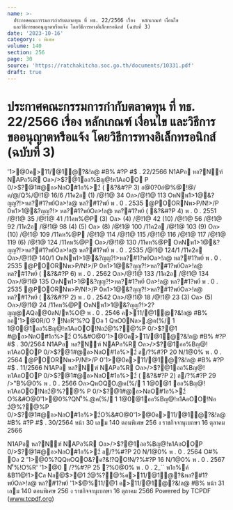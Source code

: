```yaml
---
name: >-
  ประกาศคณะกรรมการกำกับตลาดทุน ที่ ทธ. 22/2566 เรื่อง  หลักเกณฑ์ เงื่อนไข
  และวิธีการขออนุญาตหรือแจ้ง โดยวิธีการทางอิเล็กทรอนิกส์ (ฉบับที่ 3)
date: '2023-10-16'
category: ง พิเศษ
volume: 140
section: 256
page: 30
source: 'https://ratchakitcha.soc.go.th/documents/10331.pdf'
draft: true
---
```


# ประกาศคณะกรรมการกำกับตลาดทุน ที่ ทธ. 22/2566 เรื่อง  หลักเกณฑ์ เงื่อนไข และวิธีการขออนุญาตหรือแจ้ง โดยวิธีการทางอิเล็กทรอนิกส์ (ฉบับที่ 3)

'1>@0ค>11/@1ํ@?&!ล@ #B% #?P #$ . 22/2566 N1APอ หล?Nฑ์ NAPอ%R Oล>/>$?@1ออ%Bญ@!ห1AอOO P 0/>$?@1#@อ>NลO#1อ%>2์ ( &?&#?P 3) อ@0?0อํ@%@!@/ค/@/Q%/@!1@ 16/6 /11ค2อ (1) /@!1@ 34 Oล>/@!1@ 113 OหNพ1>1@&?ญญ?!>หล?#1?พ0์Oล>!ล@ หล?#1?พ0์ พ . 0 . 2535 @POORNพ>P/N!>/P 0พ1>1@&?ญญ?!> หล?#1?พ0์Oล>!ล@ หล?#1?พ0์ ( &?&#?P 4) พ . 0 . 2551 /@!1@ 35 /@!1@ 41 /11คห%@P (3) Oล> (4) /@!1@ 42 (10) /@!1@ 56 /@!1@ 92 /11ค2อ /@!1@ 98 (4) (5) Oล> (8) /@!1@ 100 /11ค2อ /@!1@ 103 (9) Oล> (10) /@!1@ 109 /11คห%@P /@!1@ 114 /@!1@ 115 /@!1@ 116 /@!1@ 117 /@!1@ 119 (6) /@!1@ 124 /11คห%@P Oล>/@!1@ 130 /11คห%@P OหNพ1>1@&?ญญ?!>หล?#1?พ0์Oล>!ล@ หล?#1?พ0์ พ . 0 . 2535 /@!1@ 124/1 /11ค2อ Oล>/@!1@ 140/1 OหNพ1>1@&?ญญ?!>หล?#1?พ0์Oล>!ล@ หล?#1?พ0์ พ . 0 . 2535 @POORNพ>P/N!>/P 0พ1>1@&?ญญ?!>หล?#1?พ0์Oล>!ล@ หล?#1?พ0์ ( &?&#?P 6) พ . 0 . 2562 Oล>/@!1@ 133 /11ค2อ /@!1@ 134 Oล>/@!1@ 135 OหNพ1>1@&?ญญ?!>หล?#1?พ0์ Oล>!ล@ หล?#1?พ0์ พ . 0 . 2535 @POORNพ>P/N!>/P 0พ1>1@&?ญญ?!>หล?#1?พ0์Oล>!ล@ หล?#1?พ0์ ( &?&#?P 2) พ . 0 . 2542 Oล>/@!1@ 18 /@!1@ 23 (3) Oล> (5) Oล>/@!1@ 24 /11คห%@P OหNพ1>1@&?ญญ?!>2?ญญ@AQอ@0ลN/ห%O@ พ . 0 . 2546 ค>11/@1ํ@?&!ล@ #B% ออ'1>@0R/O ? !NอR'%?Q Oอ 1 QหO0Nล>.@ค(%/ 1 1@0@1ออ%Bญ@!ห1AอOO!Nอ2ํ@%?@%P 0/>$?@1 #@อ>NลO#1อ%>2์ O%&#O@0'1>@0ค>11/@1ํ@?&!ล@ #B% #?P #$ . 30/2564 N1APอ หล?Nฑ์ NAPอ%R Oล>/>$?@1ออ%Bญ@!ห1AอOOP 0/>$?@1#@อ>NลO#1อ%>2์ ล/?%#?P 20 N/1@0% พ . 0 . 2564 @POORNพ>P/N!>/P 0'1>@0ค>11/@1ํ@?&!ล@ #B% #?P #$ . 11/2566 N1APอ หล?Nฑ์ NAPอ%R Oล>/>$?@1ออ%Bญ@!ห1AอOOP 0/>$?@1#@อ>NลO#1อ%>2์ ( &?&#?P 2) ล/?%#?P 29 />"B%@0% พ . 0 . 2566 Oล>QหOQO.@ค(%/ 1 1@0@1 ออ%Bญ@!ห1AอOO!Nอ2ํ@%?@% P 0/>$?@1#@อ>NลO#1อ%>2์ O%&#O@0'1>@0%?QN'็%.@ค(%/ 1 1@0@1ออ%Bญ@!ห1AอOO!Nอ 2ํ@%?@%P 0/>$?@1#@อ>NลO#1อ%>2์O%&#O@0'1>@0ค>11/@1ํ@?&!ล@ #B% #?P #$ . 30/2564 หน้า 30 เลม 140 ตอนพิเศษ 256 ง ราชกิจจานุเบกษา 16 ตุลาคม 2566

N1APอ หล?Nฑ์ NAPอ%R Oล>/>$?@1ออ%Bญ@!ห1AอOOP 0/>$?@1#@อ>NลO#1อ%>2์ ล/?%#?P 20 N/1@0% พ . 0 . 2564 O#% Oอ 2 '1>@0%?QQหOQO&?ค?&!?QO!N/?%#?P 16 N/1@0% พ . 0 . 2567 N'็%!O%R' '1>@0  /?%#?P 25 ?%0@0% พ . 0 . 2_`` พ1อ%ค์ &B11@!1>Cล Nล@$>@1 2ํ@%?@%ค>11/@1ํ@?&หล?#1?พ0์Oล>!ล@ หล?#1?พ0์ '1>$@%11/@1 ค>11/@1ํ@?&!ล@ #B% หน้า 31 เลม 140 ตอนพิเศษ 256 ง ราชกิจจานุเบกษา 16 ตุลาคม 2566 Powered by TCPDF (www.tcpdf.org)

